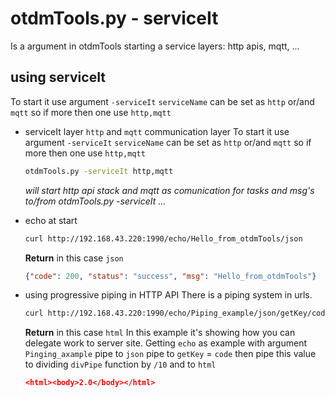 # otdmTools.py - serviceIt

  Is a argument in otdmTools starting a service layers: http apis, mqtt, ...

## using serviceIt

 To start it use argument `-serviceIt` `serviceName` can be set as `http` or/and `mqtt` so if more then one use `http,mqtt`

* serviceIt layer `http` and `mqtt` communication layer
  To start it use argument `-serviceIt` `serviceName` can be set as `http` or/and `mqtt` so if more then one use `http,mqtt`
  
  ```bash
  otdmTools.py -serviceIt http,mqtt
  ```
  
  *will start http api stack and mqtt as comunication for tasks and msg's to/from otdmTools.py -serviceIt ...*

* echo at start
  
  ```bash
  curl http://192.168.43.220:1990/echo/Hello_from_otdmTools/json
  ```
  
  **Return** in this case `json`
  
  ```json
  {"code": 200, "status": "success", "msg": "Hello_from_otdmTools"}
  ```

* using progressive piping in HTTP API
  There is a piping system in urls.
  
  ```bash
  curl http://192.168.43.220:1990/echo/Piping_example/json/getKey/code/divPipe/100/html
  ```
  
  **Return** in this case `html`
  In this example it's showing how you can delegate work to server site. Getting `echo` as example with argument `Pinging_axample` pipe to `json` pipe to `getKey` = `code` then pipe this value to dividing `divPipe` function by `/10` and to `html`
  
  ```json
  <html><body>2.0</body></html>
  ```
